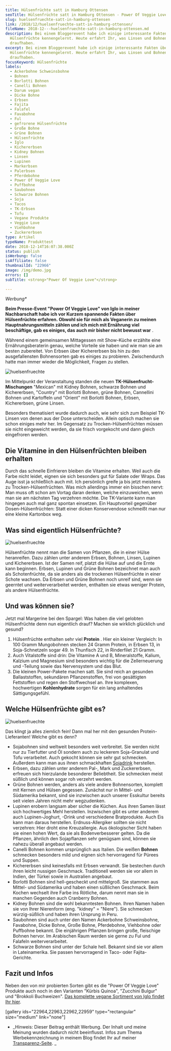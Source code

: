 ```yaml
---
title: Hülsenfrüchte satt in Hamburg Ottensen
seoTitle: Hülsenfrüchte satt in Hamburg Ottensen - Power Of Veggie Love
slug: huelsenfruechte-satt-in-hamburg-ottensen
link: /2018/12/huelsenfruechte-satt-in-hamburg-ottensen/
fileName: 2018-12---huelsenfruechte-satt-in-hamburg-ottensen.md
description: Bei einem Bloggerevent habe ich einige interessante Fakten über
  Hülsenfrüchte kennengelernt. Heute erfahrt Ihr, was Linsen und Bohnen so alles
  draufhaben.
excerpt: Bei einem Bloggerevent habe ich einige interessante Fakten über
  Hülsenfrüchte kennengelernt. Heute erfahrt Ihr, was Linsen und Bohnen so alles
  draufhaben.
focusKeyword: Hülsenfrüchte
labels:
  - Ackerbohne Schweinsbohne
  - Bohnen
  - Borlotti Bohnen
  - Canelli Bohnen
  - Darum vegan
  - Dicke Bohne
  - Erbsen
  - Fajita
  - Falafel
  - Favabohne
  - Ful
  - gefrorene Hülsenfrüchte
  - Große Bohne
  - Grüne Bohnen
  - Hülsenfrüchte
  - Iglo
  - Kichererbsen
  - Kidney Bohnen
  - Linsen
  - Lupinen
  - Markerbsen
  - Palerbsen
  - Pferdebohne
  - Power Of Veggie Love
  - Puffbohne
  - Saubohnen
  - Schwarze Bohnen
  - Soja
  - Tacos
  - TK-Erbsen
  - Tofu
  - Vegane Produkte
  - Veggie Love
  - Viehbohne
  - Zuckererbsen
type: Artikel
typeName: Produkttest
date: 2018-12-14T16:07:38.000Z
status: publish
isWerbung: false
isAffiliate: false
thumbnailId: "22966"
image: /img/demo.jpg
errors: []
subTitle: <strong>"Power Of Veggie Love"</strong>
  
---
```


_Werbung\*_

**Beim Presse-Event "Power Of Veggie Love" von Iglo in meiner Nachbarschaft habe
ich vor Kurzem spannende Fakten über Hülsenfrüchte erfahren. Obwohl sie für mich
als Veganerin zu meinen Hauptnahrungsmitteln zählen und ich mich mit Ernährung
viel beschäftige, gab es einiges, das auch mir bisher nicht bewusst war** .

Während einem gemeinsamen Mittagessen mit Show-Küche erzählte eine
Ernährungsberaterin genau, welche Vorteile sie haben und wie man sie am besten
zubereitet. Von Erbsen über Kichererbsen bis hin zu den ausgefallensten
Bohnensorten gab es einiges zu probieren. Zwischendurch hatte man immer wieder
die Möglichkeit, Fragen zu stellen.

![huelsenfruechte](http://cardamonchai.com/wp-content/uploads/2018/12/erbsen-400x300.jpg "Verschiedene Erbsen")

Im Mittelpunkt der Veranstaltung standen die neuen
**TK-Hülsenfrucht-Mischungen** "Mexican" mit Kidney Bohnen, schwarze Bohnen und
Kichererbsen, "Country" mit Borlotti Bohnen, grüne Bohnen, Cannellini Bohnen und
Kartoffeln und "Orient" mit Borlotti Bohnen, Erbsen, Kichererbsen, grüne Linsen.

Besonders thematisiert wurde dadurch auch, wie sehr sich zum Beispiel TK-Linsen
von denen aus der Dose unterscheiden. Allein optisch machen sie schon einiges
mehr her. Im Gegensatz zu Trocken-Hülsenfrüchten müssen sie nicht eingeweicht
werden, da sie frisch vorgekocht und dann gleich eingefroren werden.

## Die Vitamine in den Hülsenfrüchten bleiben erhalten

Durch das schnelle Einfrieren bleiben die Vitamine erhalten. Weil auch die Farbe
nicht leidet, eignen sie sich besonders gut für Salate oder Wraps. Das Auge isst
ja schließlich auch mit. Ich persönlich greife ja bis jetzt meistens zu
Trocken-Hülsenfrüchten. Was mich allerdings immer ein bisschen nervt: Man muss
oft schon am Vortag daran denken, welche einzuweichen, wenn man sie am nächsten
Tag verzehren möchte. Die TK-Variante kann man hingegen auch mal ganz spontan
einsetzen. Ein Hauptvorteil gegenüber Dosen-Hülsenfrüchten: Statt einer dicken
Konservendose schmeißt man nur eine kleine Kartonbox weg.

## Was sind eigentlich Hülsenfrüchte?

![huelsenfruechte](http://cardamonchai.com/wp-content/uploads/2018/12/taco-400x533.jpg "Schmackhafter Taco")

Hülsenfrüchte nennt man die Samen von Pflanzen, die in einer Hülse heranreifen.
Dazu zählen unter anderem Erbsen, Bohnen, Linsen, Lupinen und Kichererbsen. Ist
der Samen reif, platzt die Hülse auf und die Ernte kann beginnen. Erbsen,
Lupinen und Grüne Bohnen bezeichnet man auch als Schotenfrüchte, da sie anders
als die trockenen Hülsenfrüchte in einer Schote wachsen. Da Erbsen und Grüne
Bohnen noch unreif sind, wenn sie geerntet und weiterverarbeitet werden,
enthalten sie etwas weniger Protein, als andere Hülsenfrüchte.

## Und was können sie?

Jetzt mal Margerine bei den Spargel: Was haben die viel gelobten Hülsenfrüchte
denn nun eigentlich drauf? Machen sie wirklich glücklich und gesund?

1.  Hülsenfrüchte enthalten sehr viel **Protein** . Hier ein kleiner Vergleich:
    In 100 Gramm Mungobohnen stecken 24 Gramm Protein, in Erbsen 13, in
    Soja-Schnetzeln sogar 49. In Thunfisch 22, in Rinderfilet 21 Gramm.
1.  Auch Vitalstoffe sind drin: Die Vitamine A und B, Mineralstoffe, Kalium,
    Kalzium und Magnesium sind besonders wichtig für die Zellerneuerung und
    -Teilung sowie das Nervensystem und das Blut.
1.  Die kleinen Power-Pakete machen satt. Sie sind reich an gesunden
    Ballaststoffen, sekundären Pflanzenstoffen, frei von gesättigten Fettstoffen
    und regen den Stoffwechsel an. Ihre komplexen, hochwertigen
    **Kohlenhydrate** sorgen für ein lang anhaltendes Sättigungsgefühl.

## Welche Hülsenfrüchte gibt es?

![huelsenfruechte](http://cardamonchai.com/wp-content/uploads/2018/12/brotsalat-400x533.jpg "Warmer Brotsalat mit Bohnen")

Das klingt ja alles ziemlich fein! Dann mal her mit den gesunden
Protein-Lieferanten! Welche gibt es denn?

- Sojabohnen sind weltweit besonders weit verbreitet. Sie werden nicht nur zu
  Tierfutter und Öl sondern auch zu leckerem Soja-Granulat und Tofu verarbeitet.
  Auch gekocht können sie sehr gut schmecken. Außerdem kann man aus ihnen
  schmackhaften [Sojadrink](/2014/12/diy-sojamilch/) herstellen.
- Erbsen, dazu zählen unter anderem Pal-, Mark und Zuckererbsen, erfreuen sich
  hierzulande besonderer Beliebtheit. Sie schmecken meist süßlich und können
  sogar roh verzehrt werden.
- Grüne Bohnen werden, anders als viele andere Bohnensorten, komplett mit Kernen
  und Hülsen gegessen. Zunächst nur in Mittel- und Südamerika bekannt, sind sie
  inzwischen auch unserer Esskultur bereits seit vielen Jahren nicht mehr
  wegzudenken.
- Lupinen erobern langsam aber sicher die Küchen. Aus ihren Samen lässt sich
  hochwertiges Mehl herstellen. Inzwischen gibt es unter anderem auch
  Lupinen-Joghurt, -Drink und verschiedene Bratprodukte. Auch Eis kann man
  daraus herstellen. Erdnuss-Allergiker sollten sie nicht verzehren: Hier droht
  eine Kreuzallergie. Aus ökologischer Sicht haben sie einen hohen Wert, da sie
  als Bodenverbesserer gelten. Da die Pflanzen, ähnlich den Sojapflanzen sehr
  genügsam sind, können sie nahezu überall angebaut werden.
- Canelli Bohnen kommen ursprünglich aus Italien. Die weißen **Bohnen**
  schmecken besonders mild und eignen sich hervorragend für Pürees und Suppen.
- Kichererbsen sind keinesfalls mit Erbsen verwandt. Sie bestechen durch ihren
  leicht nussigen Geschmack. Traditionell werden sie vor allem in Indien, der
  Türkei sowie in Australien angebaut.
- Borlotti Bohnen sind hell-gescheckt und mittelgroß. Sie stammen aus Mittel-
  und Südamerika und haben einen süßlichen Geschmack. Beim Kochen wechselt ihre
  Farbe ins Rötliche, darum nennt man sie in manchen Gegenden auch Cranberry
  Bohnen.
- Kidney Bohnen sind die wohl bekanntesten Bohnen. Ihren Namen haben sie von
  Ihrer Nierenform (eng. "kidney" = "Niere"). Sie schmecken würzig-süßlich und
  haben ihren Ursprung in Peru.
- Saubohnen sind auch unter den Namen Ackerbohne Schweinsbohne, Favabohne, Dicke
  Bohne, Große Bohne, Pferdebohne, Viehbohne oder Puffbohne bekannt. Die
  einjährigen Pflanzen bringen große, fleischige Bohnen hervor. Im Arabischen
  Raum werden sie gerne zu Ful und Falafeln weiterverarbeitet.
- Schwarze Bohnen sind unter der Schale hell. Bekannt sind sie vor allem in
  Lateinamerika. Sie passen hervorragend in Taco- oder Fajita-Gerichte.

## Fazit und Infos

Neben den von mir probierten Sorten gibt es die "Power Of Veggie Love" Produkte
auch noch in den Varianten "Kürbis Quinoa", "Zucchini Bulgur" und "Brokkoli
Buchweizen".
[Das komplette vegane Sortiment von Iglo findet Ihr hier](https://www.iglo.de/sortiment/vegan-und-mehr/vegan).

[gallery ids="22964,22963,22962,22959" type="rectangular" size="medium"
link="none"]

- _Hinweis: Dieser Beitrag enthält Werbung. Der Inhalt und meine Meinung wurden
  dadurch nicht beeinflusst. Infos zum Thema Werbekennzeichnung in meinem Blog
  findet Ihr auf meiner  [Transparenz-Seite](/werbung/). _

  
